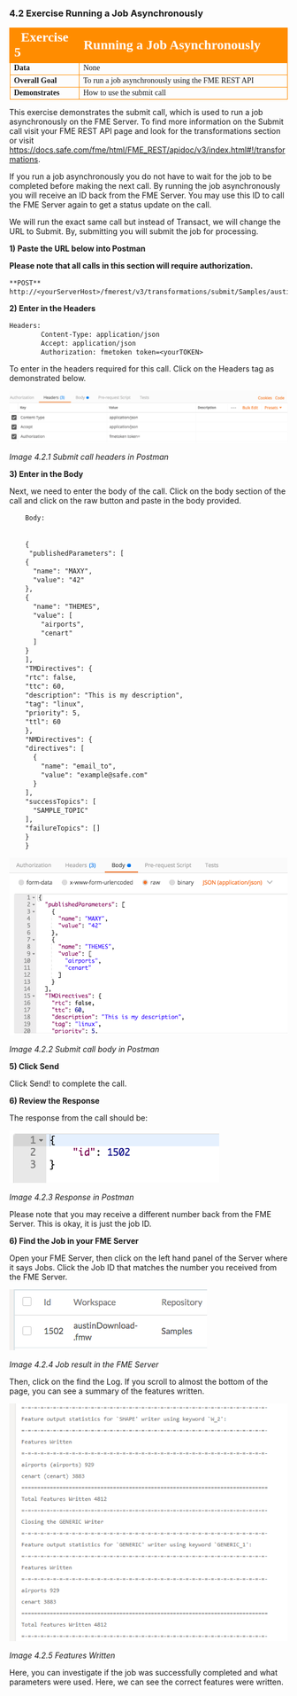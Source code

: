 ### 4.2 Exercise Running a Job Asynchronously

<table style="border-spacing: 0px;border-collapse: collapse;font-family:serif">
<tr>
<td width=25% style="vertical-align:middle;background-color:darkorange;border: 2px solid darkorange">
<i class="fa fa-cogs fa-lg fa-pull-left fa-fw" style="color:white;padding-right: 12px;vertical-align:text-top"></i>
<span style="color:white;font-size:x-large;font-weight: bold">Exercise 5</span>
</td>
<td style="border: 2px solid darkorange;background-color:darkorange;color:white">
<span style="color:white;font-size:x-large;font-weight: bold">Running a Job Asynchronously</span>
</td>
</tr>

<tr>
<td style="border: 1px solid darkorange; font-weight: bold">Data</td>
<td style="border: 1px solid darkorange">None</td>
</tr>

<tr>
<td style="border: 1px solid darkorange; font-weight: bold">Overall Goal</td>
<td style="border: 1px solid darkorange">To run a job asynchronously using the FME REST API</td>
</tr>

<tr>
<td style="border: 1px solid darkorange; font-weight: bold">Demonstrates</td>
<td style="border: 1px solid darkorange">How to use the submit call</td>
</tr>


</table>

This exercise demonstrates the submit call, which is used to run a job asynchronously on the FME Server. To find more information on the Submit call visit your FME REST API page and look for the transformations section or visit https://docs.safe.com/fme/html/FME_REST/apidoc/v3/index.html#!/transformations.  

If you run a job asynchronously you do not have to wait for the job to
be completed before making the next call. By running the job
asynchronously you will receive an ID back from the FME Server. You may
use this ID to call the FME Server again to get a status update on the
call.

We will run the exact same call but instead of Transact, we will change
the URL to Submit. By, submitting you will submit the job for
processing.

**1) Paste the URL below into Postman**

**Please note that all calls in this section will require
authorization.**


    **POST** http://<yourServerHost>/fmerest/v3/transformations/submit/Samples/austinDownload.fmw

**2) Enter in the Headers**

    Headers:
            Content-Type: application/json
            Accept: application/json
            Authorization: fmetoken token=<yourTOKEN>

To enter in the headers required for this call. Click on the Headers tag as demonstrated below.  

![](./Images/image4.2.1.SubmitPostman.png)

*Image 4.2.1 Submit call headers in Postman*


**3) Enter in the Body**


Next, we need to enter the body of the call. Click on the body section of the call and click on the raw button and paste in the body provided.

        Body:


        {
         "publishedParameters": [
        {
          "name": "MAXY",
          "value": "42"
        },
        {
          "name": "THEMES",
          "value": [
            "airports",
            "cenart"
          ]
        }
        ],
        "TMDirectives": {
        "rtc": false,
        "ttc": 60,
        "description": "This is my description",
        "tag": "linux",
        "priority": 5,
        "ttl": 60
        },
        "NMDirectives": {
        "directives": [
          {
            "name": "email_to",
            "value": "example@safe.com"
          }
        ],
        "successTopics": [
          "SAMPLE_TOPIC"
        ],
        "failureTopics": []
        }
        }

![](./Images/image4.2.2.SubmitBodyPostman.png)

*Image 4.2.2 Submit call body in Postman*

**5) Click Send**

Click Send! to complete the call.


**6) Review the Response**

The response from the call should be:

![](./Images/image4.2.3.Response.png)

*Image 4.2.3 Response in Postman*

Please note that you may receive a different number back from the FME
Server. This is okay, it is just the job ID.

**6) Find the Job in your FME Server**

Open your FME Server, then click on the left hand panel of the Server where it says Jobs. Click the Job ID that matches the number you received from the FME Server.

![](./Images/image4.2.4.JobResult.png)

*Image 4.2.4 Job result in the FME Server*

Then, click on the find the Log. If you scroll to almost the bottom of the page, you can see a summary of the features written.

![](./Images/image4.2.5.JobLog.png)

*Image 4.2.5 Features Written*

Here, you can investigate if the job was successfully completed and what parameters were used. Here, we can see the correct features were written.
